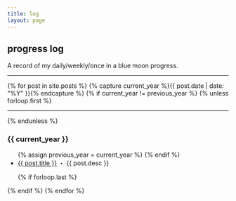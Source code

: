 ```yaml
---
title: log
layout: page
---
```


<h2>progress log</h2>
<p class="desc">A record of my daily/weekly/once in a blue moon progress.</p>

<hr>

{% for post in site.posts %}
{% capture current_year %}{{ post.date | date: "%Y" }}{% endcapture %}
{% if current_year != previous_year %}
{% unless forloop.first %}

</ul>
<hr>
{% endunless %}
<h3>{{ current_year }}</h3>
<ul>
{% assign previous_year = current_year %}
{% endif %}

  <li><a class="post-link" href="{{ post.url }}">{{ post.title }}</a> ・ <span class="post-desc">{{ post.desc }}</span></li>

{% if forloop.last %}

</ul>
{% endif %}
{% endfor %}
